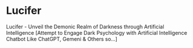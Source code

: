 # Lucifer
Lucifer - Unveil the Demonic Realm of Darkness through Artificial Intelligence [Attempt to Engage Dark Psychology with Artificial Intelligence Chatbot Like ChatGPT, Gemeni & Others so...]
